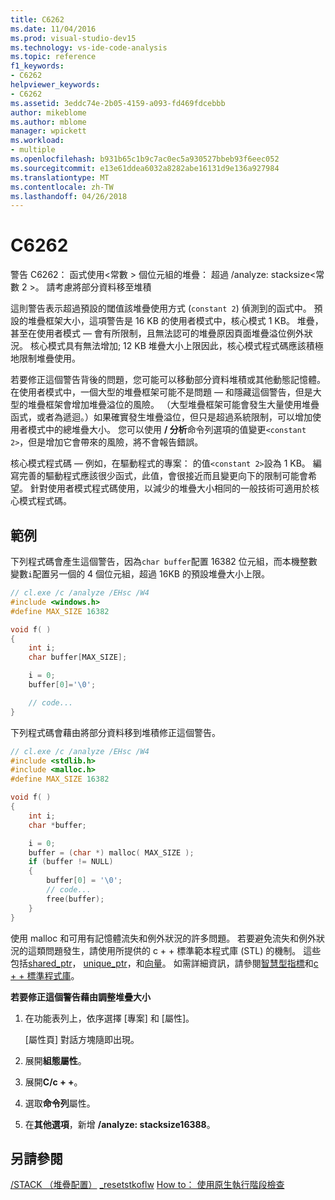 ```yaml
---
title: C6262
ms.date: 11/04/2016
ms.prod: visual-studio-dev15
ms.technology: vs-ide-code-analysis
ms.topic: reference
f1_keywords:
- C6262
helpviewer_keywords:
- C6262
ms.assetid: 3eddc74e-2b05-4159-a093-fd469fdcebbb
author: mikeblome
ms.author: mblome
manager: wpickett
ms.workload:
- multiple
ms.openlocfilehash: b931b65c1b9c7ac0ec5a930527bbeb93f6eec052
ms.sourcegitcommit: e13e61ddea6032a8282abe16131d9e136a927984
ms.translationtype: MT
ms.contentlocale: zh-TW
ms.lasthandoff: 04/26/2018
---
```

# <a name="c6262"></a>C6262
警告 C6262： 函式使用\<常數 > 個位元組的堆疊： 超過 /analyze: stacksize\<常數 2 >。 請考慮將部分資料移至堆積

 這則警告表示超過預設的閾值該堆疊使用方式 (`constant 2`) 偵測到的函式中。 預設的堆疊框架大小，這項警告是 16 KB 的使用者模式中，核心模式 1 KB。 堆疊，甚至在使用者模式 — 會有所限制，且無法認可的堆疊原因頁面堆疊溢位例外狀況。 核心模式具有無法增加; 12 KB 堆疊大小上限因此，核心模式程式碼應該積極地限制堆疊使用。

 若要修正這個警告背後的問題，您可能可以移動部分資料堆積或其他動態記憶體。  在使用者模式中，一個大型的堆疊框架可能不是問題 — 和隱藏這個警告，但是大型的堆疊框架會增加堆疊溢位的風險。 （大型堆疊框架可能會發生大量使用堆疊函式，或者為遞迴。）如果確實發生堆疊溢位，但只是超過系統限制，可以增加使用者模式中的總堆疊大小。  您可以使用 **/ 分析**命令列選項的值變更`<constant 2>`，但是增加它會帶來的風險，將不會報告錯誤。

 核心模式程式碼 — 例如，在驅動程式的專案： 的值`<constant 2>`設為 1 KB。 編寫完善的驅動程式應該很少函式，此值，會很接近而且變更向下的限制可能會希望。  針對使用者模式程式碼使用，以減少的堆疊大小相同的一般技術可適用於核心模式程式碼。

## <a name="example"></a>範例
 下列程式碼會產生這個警告，因為`char buffer`配置 16382 位元組，而本機整數變數`i`配置另一個的 4 個位元組，超過 16KB 的預設堆疊大小上限。

```cpp
// cl.exe /c /analyze /EHsc /W4
#include <windows.h>
#define MAX_SIZE 16382

void f( )
{
    int i;
    char buffer[MAX_SIZE];

    i = 0;
    buffer[0]='\0';

    // code...
}

```

 下列程式碼會藉由將部分資料移到堆積修正這個警告。

```cpp
// cl.exe /c /analyze /EHsc /W4
#include <stdlib.h>   
#include <malloc.h>
#define MAX_SIZE 16382

void f( )
{
    int i;
    char *buffer;

    i = 0;
    buffer = (char *) malloc( MAX_SIZE );
    if (buffer != NULL) 
    {
        buffer[0] = '\0';
        // code...
        free(buffer);
    }
}

```

 使用 malloc 和可用有記憶體流失和例外狀況的許多問題。 若要避免流失和例外狀況的這類問題發生，請使用所提供的 c + + 標準範本程式庫 (STL) 的機制。 這些包括[shared_ptr](/cpp/standard-library/shared-ptr-class)， [unique_ptr](/cpp/standard-library/unique-ptr-class)，和[向量](/cpp/standard-library/vector)。 如需詳細資訊，請參閱[智慧型指標](/cpp/cpp/smart-pointers-modern-cpp)和[c + + 標準程式庫](/cpp/standard-library/cpp-standard-library-reference)。

 **若要修正這個警告藉由調整堆疊大小**

1.  在功能表列上，依序選擇 [專案] 和 [屬性]。

     [屬性頁] 對話方塊隨即出現。

2.  展開**組態屬性**。

3.  展開**C/c + +**。

4.  選取**命令列**屬性。

5.  在**其他選項**，新增 **/analyze: stacksize16388**。

## <a name="see-also"></a>另請參閱
 [/STACK （堆疊配置）](/cpp/build/reference/stack-stack-allocations) [_resetstkoflw](/cpp/c-runtime-library/reference/resetstkoflw) [How to： 使用原生執行階段檢查](../debugger/how-to-use-native-run-time-checks.md)